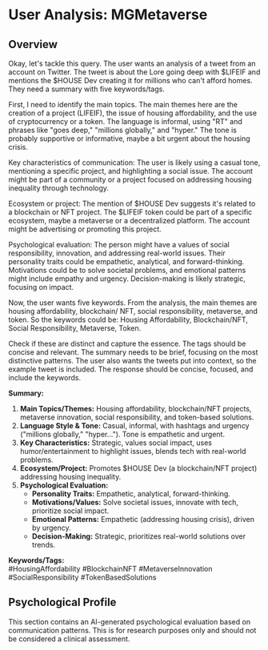 # User Analysis: MGMetaverse

## Overview

<think>
Okay, let's tackle this query. The user wants an analysis of a tweet from an account on Twitter. The tweet is about the Lore going deep with $LIFEIF and mentions the $HOUSE Dev creating it for millions who can't afford homes. They need a summary with five keywords/tags.

First, I need to identify the main topics. The main themes here are the creation of a project (LIFEIF), the issue of housing affordability, and the use of cryptocurrency or a token. The language is informal, using "RT" and phrases like "goes deep," "millions globally," and "hyper." The tone is probably supportive or informative, maybe a bit urgent about the housing crisis.

Key characteristics of communication: The user is likely using a casual tone, mentioning a specific project, and highlighting a social issue. The account might be part of a community or a project focused on addressing housing inequality through technology.

Ecosystem or project: The mention of $HOUSE Dev suggests it's related to a blockchain or NFT project. The $LIFEIF token could be part of a specific ecosystem, maybe a metaverse or a decentralized platform. The account might be advertising or promoting this project.

Psychological evaluation: The person might have a values of social responsibility, innovation, and addressing real-world issues. Their personality traits could be empathetic, analytical, and forward-thinking. Motivations could be to solve societal problems, and emotional patterns might include empathy and urgency. Decision-making is likely strategic, focusing on impact.

Now, the user wants five keywords. From the analysis, the main themes are housing affordability, blockchain/ NFT, social responsibility, metaverse, and token. So the keywords could be: Housing Affordability, Blockchain/NFT, Social Responsibility, Metaverse, Token.

Check if these are distinct and capture the essence. The tags should be concise and relevant. The summary needs to be brief, focusing on the most distinctive patterns. The user also wants the tweets put into context, so the example tweet is included. The response should be concise, focused, and include the keywords.
</think>

**Summary:**  
1. **Main Topics/Themes:** Housing affordability, blockchain/NFT projects, metaverse innovation, social responsibility, and token-based solutions.  
2. **Language Style & Tone:** Casual, informal, with hashtags and urgency ("millions globally," "hyper..."). Tone is empathetic and urgent.  
3. **Key Characteristics:** Strategic, values social impact, uses humor/entertainment to highlight issues, blends tech with real-world problems.  
4. **Ecosystem/Project:** Promotes $HOUSE Dev (a blockchain/NFT project) addressing housing inequality.  
5. **Psychological Evaluation:**  
   - **Personality Traits:** Empathetic, analytical, forward-thinking.  
   - **Motivations/Values:** Solve societal issues, innovate with tech, prioritize social impact.  
   - **Emotional Patterns:** Empathetic (addressing housing crisis), driven by urgency.  
   - **Decision-Making:** Strategic, prioritizes real-world solutions over trends.  

**Keywords/Tags:**  
#HousingAffordability #BlockchainNFT #MetaverseInnovation #SocialResponsibility #TokenBasedSolutions

## Psychological Profile

This section contains an AI-generated psychological evaluation based on communication patterns. This is for research purposes only and should not be considered a clinical assessment.